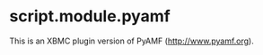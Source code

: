 script.module.pyamf
===================

This is an XBMC plugin version of PyAMF (http://www.pyamf.org).